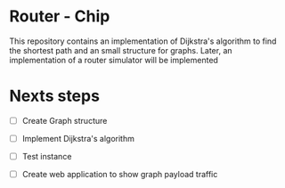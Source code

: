 # Router - Chip

This repository contains an implementation of Dijkstra's algorithm to find the shortest path and an small structure for graphs. Later, an implementation of a router simulator will be implemented


# Nexts steps

- [ ] Create Graph structure 

- [ ] Implement  Dijkstra's algorithm

- [ ] Test instance

- [ ] Create web application to show graph payload traffic
